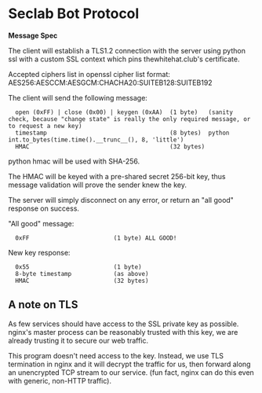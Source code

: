 Seclab Bot Protocol
===================

**Message Spec**

The client will establish a TLS1.2 connection with the server using python ssl with a custom SSL context which pins thewhitehat.club's certificate.

Accepted ciphers list in openssl cipher list format: AES256:AESCCM:AESGCM:CHACHA20:SUITEB128:SUITEB192

The client will send the following message:

```
  open (0xFF) | close (0x00) | keygen (0xAA)  (1 byte)   (sanity check, because "change state" is really the only required message, or to request a new key)
  timestamp                                   (8 bytes)  python int.to_bytes(time.time().__trunc__(), 8, 'little')
  HMAC                                        (32 bytes)
```

python hmac will be used with SHA-256.

The HMAC will be keyed with a pre-shared secret 256-bit key, thus message validation will prove the sender knew the key.

The server will simply disconnect on any error, or return an "all good" response on success.

"All good" message:

```
  0xFF                        (1 byte) ALL GOOD!
```

New key response:

```
  0x55                        (1 byte)
  8-byte timestamp            (as above)
  HMAC                        (32 bytes)
```


A note on TLS
-------------

As few services should have access to the SSL private key as possible. nginx's
master process can be reasonably trusted with this key, we are already trusting
it to secure our web traffic.

This program doesn't need access to the key. Instead, we use TLS termination in
nginx and it will decrypt the traffic for us, then forward along an unencrypted
TCP stream to our service. (fun fact, nginx can do this even with generic,
non-HTTP traffic).
